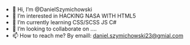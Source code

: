 - 👋 Hi, I’m @DanielSzymichowski
- 👀 I’m interested in HACKING NASA WITH HTML5
- 🌱 I’m currently learning CSS/SCSS JS C#
- 💞️ I’m looking to collaborate on ....
- 📫 How to reach me? By emaill: daniel.szymichowski23@gmial.com

<!---
DanielSzymichowski/DanielSzymichowski is a ✨ special ✨ repository because its `README.md` (this file) appears on your GitHub profile.
You can click the Preview link to take a look at your changes.
--->
